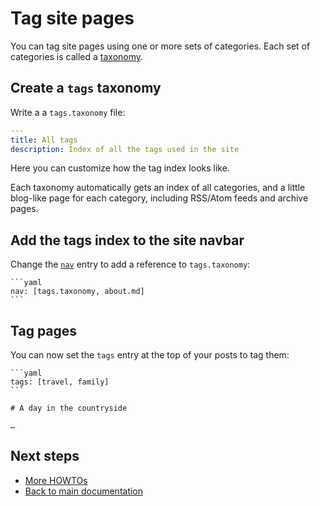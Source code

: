 # Tag site pages

You can tag site pages using one or more sets of categories. Each set of
categories is called a [taxonomy](../reference/taxonomies.md).

## Create a `tags` taxonomy

Write a a `tags.taxonomy` file:

```yaml
---
title: All tags
description: Index of all the tags used in the site
```

Here you can customize how the tag index looks like.

Each taxonomy automatically gets an index of all categories, and a little
blog-like page for each category, including RSS/Atom feeds and archive pages.


## Add the tags index to the site navbar

Change the [`nav`](about-page.md) entry to add a reference to `tags.taxonomy`:

~~~~{.md}
```yaml
nav: [tags.taxonomy, about.md]
```
~~~~


## Tag pages

You can now set the `tags` entry at the top of your posts to tag them:

~~~~{.md}
```yaml
tags: [travel, family]
```

# A day in the countryside

…
~~~~

## Next steps

* [More HOWTOs](README.md)
* [Back to main documentation](../../README.md)
